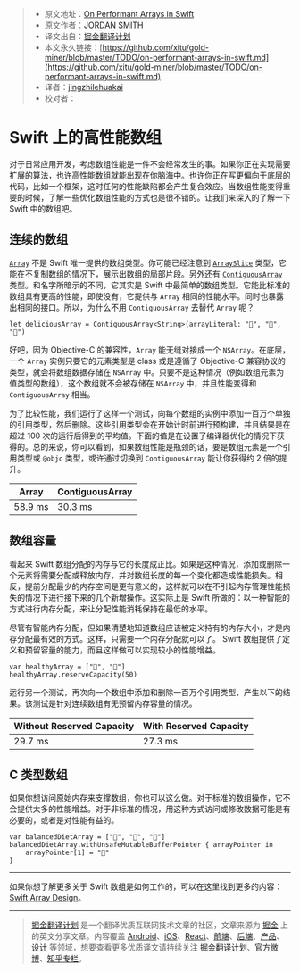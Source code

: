 > * 原文地址：[On Performant Arrays in Swift](http://jordansmith.io/on-performant-arrays-in-swift/)
> * 原文作者：[JORDAN SMITH](http://jordansmith.io/)
> * 译文出自：[掘金翻译计划](https://github.com/xitu/gold-miner)
> * 本文永久链接：[https://github.com/xitu/gold-miner/blob/master/TODO/on-performant-arrays-in-swift.md](https://github.com/xitu/gold-miner/blob/master/TODO/on-performant-arrays-in-swift.md)
> * 译者：[jingzhilehuakai](https://github.com/jingzhilehuakai)
> * 校对者：

# Swift 上的高性能数组

对于日常应用开发，考虑数组性能是一件不会经常发生的事。如果你正在实现需要扩展的算法，也许高性能数组就能出现在你脑海中。也许你正在写更偏向于底层的代码，比如一个框架，这时任何的性能缺陷都会产生复合效应。当数组性能变得重要的时候，了解一些优化数组性能的方式也是很不错的。让我们来深入的了解一下 Swift 中的数组吧。

## 连续的数组

[`Array`](https://developer.apple.com/documentation/swift/array) 不是 Swift 唯一提供的数组类型。你可能已经注意到 [`ArraySlice`](https://developer.apple.com/documentation/swift/arrayslice) 类型，它能在不复制数组的情况下，展示出数组的局部片段。另外还有 [`ContiguousArray`](https://developer.apple.com/documentation/swift/contiguousarray) 类型。和名字所暗示的不同，它其实是 Swift 中最简单的数组类型。它能比标准的数组具有更高的性能，即使没有，它提供与 `Array` 相同的性能水平。同时也暴露出相同的接口。所以，为什么不用 `ContiguousArray` 去替代 `Array` 呢？

```
let deliciousArray = ContiguousArray<String>(arrayLiteral: "🌮", "🥞", "🥖")
```

好吧，因为 Objective-C 的兼容性，`Array` 能无缝对接成一个 `NSArray`。在底层，一个 `Array` 实例只要它的元素类型是 class 或是遵循了 Objective-C 兼容协议的类型，就会将数组数据存储在 `NSArray` 中。只要不是这种情况（例如数组元素为值类型的数组），这个数组就不会被存储在 `NSArray` 中，并且性能变得和 `ContiguousArray` 相当。

为了比较性能，我们运行了这样一个测试，向每个数组的实例中添加一百万个单独的引用类型，然后删除。这些引用类型会在开始计时前进行预构建，并且结果是在超过 100 次的运行后得到的平均值。下面的值是在设置了编译器优化的情况下获得的。总的来说，你可以看到，如果数组性能是瓶颈的话，要是数组元素是一个引用类型或 `@objc` 类型，或许通过切换到 `ContiguousArray` 能让你获得约 2 倍的提升。

| **Array** | **ContiguousArray** |
| ---------- | ------------------ |
| 58.9 ms | 30.3 ms |

## 数组容量

看起来 Swift 数组分配的内存与它的长度成正比。如果是这种情况，添加或删除一个元素将需要分配或释放内存，并对数组长度的每一个变化都造成性能损失。相反，提前分配最少的内存空间是更有意义的，这样就可以在不引起内存管理性能损失的情况下进行接下来的几个新增操作。这实际上是 Swift 所做的：以一种智能的方式进行内存分配，来让分配性能消耗保持在最低的水平。

尽管有智能内存分配，但如果清楚地知道数组应该被定义持有的内存大小，才是内存分配最有效的方式。这样，只需要一个内存分配就可以了。 Swift 数组提供了定义和预留容量的能力，而且这样做可以实现较小的性能增益。


```
var healthyArray = ["🍉", "🥕"]
healthyArray.reserveCapacity(50)
```

运行另一个测试，再次向一个数组中添加和删除一百万个引用类型，产生以下的结果。该测试是针对连续数组有无预留内存容量的情况。

| **Without Reserved Capacity** | **With Reserved Capacity** |
| ------------------------------ | ------------------------- |
| 29.7 ms | 27.3 ms |

## C 类型数组

如果你想访问原始内存来支撑数组，你也可以这么做。对于标准的数组操作，它不会提供太多的性能增益。对于非标准的情况，用这种方式访问或修改数据可能是有必要的，或者是对性能有益的。

```
var balancedDietArray = ["🥖", "🍩", "🍗"]
balancedDietArray.withUnsafeMutableBufferPointer { arrayPointer in
    arrayPointer[1] = "🍇"
}
```

---
如果你想了解更多关于 Swift 数组是如何工作的，可以在这里找到更多的内容：[Swift Array Design](https://github.com/apple/swift/blob/master/docs/Arrays.rst)。


---

> [掘金翻译计划](https://github.com/xitu/gold-miner) 是一个翻译优质互联网技术文章的社区，文章来源为 [掘金](https://juejin.im) 上的英文分享文章。内容覆盖 [Android](https://github.com/xitu/gold-miner#android)、[iOS](https://github.com/xitu/gold-miner#ios)、[React](https://github.com/xitu/gold-miner#react)、[前端](https://github.com/xitu/gold-miner#前端)、[后端](https://github.com/xitu/gold-miner#后端)、[产品](https://github.com/xitu/gold-miner#产品)、[设计](https://github.com/xitu/gold-miner#设计) 等领域，想要查看更多优质译文请持续关注 [掘金翻译计划](https://github.com/xitu/gold-miner)、[官方微博](http://weibo.com/juejinfanyi)、[知乎专栏](https://zhuanlan.zhihu.com/juejinfanyi)。


